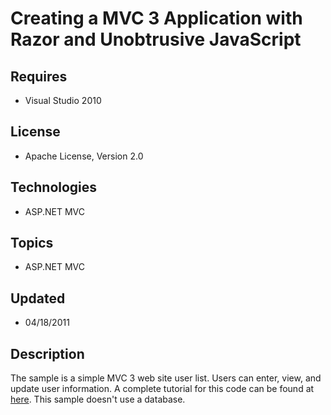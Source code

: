 # Creating a MVC 3 Application with Razor and Unobtrusive JavaScript
## Requires
- Visual Studio 2010
## License
- Apache License, Version 2.0
## Technologies
- ASP.NET MVC
## Topics
- ASP.NET MVC
## Updated
- 04/18/2011
## Description

<p>The sample is a simple MVC 3 web site user list. Users can enter, view, and update user information. A complete tutorial for this code can be found at
<a href="http://www.asp.net/mvc/tutorials/creating-a-mvc-3-application-with-razor-and-unobtrusive-javascript">
here</a>. This sample doesn't use a database.</p>
